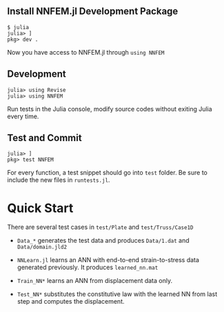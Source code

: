 ## Install NNFEM.jl Development Package
```
$ julia
julia> ]
pkg> dev .
```
Now you have access to NNFEM.jl through `using NNFEM`

## Development
```
julia> using Revise
julia> using NNFEM
```
Run tests in the Julia console, modify source codes without exiting Julia every time.

## Test and Commit
```
julia> ]
pkg> test NNFEM
```
For every function, a test snippet should go into `test` folder. Be sure to include the new files in `runtests.jl`.


# Quick Start

There are several test cases in `test/Plate` and `test/Truss/Case1D`

* `Data_*` generates the test data and produces `Data/1.dat` and `Data/domain.jld2`

* `NNLearn.jl` learns an ANN with end-to-end strain-to-stress data generated previously. It produces `learned_nn.mat`

* `Train_NN*` learns an ANN from displacement data only.

* `Test_NN*` substitutes the constitutive law with the learned NN from last step and computes the displacement. 